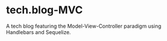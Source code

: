 # tech.blog-MVC
A tech blog featuring the Model-View-Controller paradigm using Handlebars and Sequelize.
